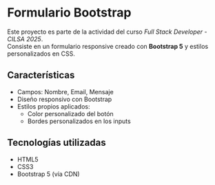  # Formulario Bootstrap

Este proyecto es parte de la actividad del curso *Full Stack Developer - CILSA 2025*.  
Consiste en un formulario responsive creado con **Bootstrap 5** y estilos personalizados en CSS.

##  Características

- Campos: Nombre, Email, Mensaje
- Diseño responsivo con Bootstrap
- Estilos propios aplicados:
  - Color personalizado del botón
  - Bordes personalizados en los inputs

##  Tecnologías utilizadas

- HTML5
- CSS3
- Bootstrap 5 (vía CDN)
